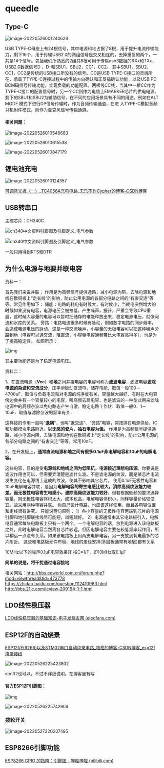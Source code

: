 # queedle



## Type-C

![image-20220526001240628](C:\Users\Lenovo\AppData\Roaming\Typora\typora-user-images\image-20220526001240628.png)

USB TYPE-C母座上有24根信号，其中电源和地占据了8根，用于提升电流传输能力，剩下16个，用于传输USB2.0的两组信号是交叉相连的，去掉重复的两个，一共是14个信号。包括我们所熟悉的2组共8根可用于传输usb3数据的RXx和TXx，USB2.0数据信号D ，D-和SBU1，SBU2，CC1，CC2。 其中SBU1，SBU2，CC1，CC2是传统的USB接口所没有的信号。CC是USB TYPE-C接口的灵魂所在，承载了TYPE-C连接过程中的传输方向确认和正反插确认功能，以及USB PD BCM码信号传输功能，实现负载的功能配置。两根线CC线，当其中一根CC作为TYPE-C接口的配置信号时，另一个CC则作为电缆上EMARKER芯片的供电电源。剩下的SBU1和SBU2为辅助信号，在不同的应用场景具有不同的用途。例如在ALT MODE 模式下进行DP信号传输时，作为音频传输通道，在进 入TYPE-C模拟音频耳机附件模式，则作为麦克风信号传输通道。



#### 相关问题：

![image-20220526010548663](C:\Users\Lenovo\AppData\Roaming\Typora\typora-user-images\image-20220526010548663.png)



![image-20220526010615538](C:\Users\Lenovo\AppData\Roaming\Typora\typora-user-images\image-20220526010615538.png)



![image-20220526010847179](C:\Users\Lenovo\AppData\Roaming\Typora\typora-user-images\image-20220526010847179.png)



## 锂电池充电

![image-20220526010124357](C:\Users\Lenovo\AppData\Roaming\Typora\typora-user-images\image-20220526010124357.png)

[可调背光板（一）_TC4056A充电电路_无乐不作Cypher的博客-CSDN博客](https://blog.csdn.net/weixin_36038705/article/details/106346883)



## USB转串口

主控芯片：CH340C

![ch340中文资料引脚图及引脚定义_电气参数](https://www.elecfans.com/uploads/allimg/180110/2755814-1P1101ZH9226.png)

![ch340中文资料引脚图及引脚定义_电气参数](https://www.elecfans.com/uploads/allimg/180110/2755814-1P1101ZK33T.png)



一般只用得到RTS和DTR



## 为什么电源与地要并联电容

资料一：

首先我们来说并联：
 作用是为高频信号提供通路，减小电源内阻，去除电源和地线在敷铜板上“走长线”的影响，防止公用电源的各部分电路之间的“有害交连”等等。常见作用如下：
储能：电路的耗电有时候大，有时候小，当耗电突然增大的时候如果没有电容，电源电压会被拉低，产生噪声，振铃，严重会导致CPU重启，这时候大容量的电容可以暂时把储存的电能释放出来，稳定电源电压，就像河流和水库的关系。
旁路：电路电流很多时候有脉动，例如数字电路的同步频率，会造成电源电压的脉动，这是一种交流噪声，小容量的无极电容可以把这种噪声旁路到地（电容可以通交流，阻直流，小容量电容通频带比大电容高得多），也是为了提高稳定性。
如图所示：

![img](https://img-blog.csdnimg.cn/20210201160014742.png)

其主要功能还是为了稳定电源电压。

资料二：

 1、在直流电源（**Vcc**）和**地**之间并接电容的电容可称为**滤波电容**．滤波电容**滤除电源的杂波和交流成分**，压平滑脉动直流电，储存电能．取值一般100－4700uF．取值与负载电流和对电源的纯净度有关，容量越大越好．有时在大电容傍边会并有一个容量较小的电容，叫高频去耦电容．也是滤波的一种型式用来滤除电源中的高频杂波以免电路态产生自激，稳定电路工作状．取值一般0．1－10uF．取值与滤除杂波的频率有关．

这样接的作用一般叫“**退耦**”，也叫“退交连”、“旁路”电容，常按排在电源供给、IC和功能模块电路附近。**以无感的瓷片、独石电容为佳。** 
作用是为高频信号提供通路，减小电源内阻，去除电源和地线在敷铜板上“走长线”的影响，防止公用电源的各部分电路之间的“有害交连”等等。常用10nF。

2、在开发板上，**通常直流电源和地之间有很多0.1uF非电解电容和10uF的电解电容。**

这些电容，目的是使**电源线和地线之间为低阻抗，电源接近理想电压源**。你要说是滤波作用也可以，但需要弄清楚是滤什么波。不是滤电源的纹波，而是某芯片电流发生变化在电源线上造成的纹波，使其不影响其它芯片。 
使用0.1uF无极性电容和10uF电解电容并联，是因为**电解电容的寄生电感比较大，消除高频纹波能力较差。**而无**极性电容寄生电感小，滤除高频纹波能力较好**。但若根据低频的要求选择容量，则无极性电容体积太大，成本也高，电解电容体积小，同样容量价格较便宜。故采用两种电容并联。 
你自己设计电路，也应该这样使用，而且各电容位置和走线很有讲究。 
只能说两句原则： 
1）各小容量的无极性电容两端到芯片的电源引脚和地引脚联接线尽可能短，越短越好。 
2）电源通常由其它电路板引入，电解电容通常每块电路板上只有一个两个。一个电解电容的话，放到电源进入该电路板之处。此时电解电容当然离各芯片较远，但因电解电容主要在较低频率起作用，所以稍远一点没有关系。如果该电路板上用两支电解电容，另一支放到耗电最多的芯片附近。 
这些和电路板元件布局、地线的走线安排(多层板通常有地层)都有关系

10MHz以下的噪声0.1μF电容效果好 
按C=1/F，即10MHz取0.1μF

**简单的说是，将干扰通过电容接地**

相关网站：http://bbs.eeworld.com.cn/forum.php?mod=viewthread&tid=473778 
https://zhidao.baidu.com/question/112410983.html 
http://bbs.21ic.com/icview-209164-1-1.html



## LDO线性稳压器

[LDO线性稳压器的基础知识-电子发烧友网 (elecfans.com)](https://www.elecfans.com/d/1826943.html)



## ESP12F的自动烧录

[ESP12f/E(8266)以及STM32串口自动烧录电路_枝栖的博客-CSDN博客_esp12f烧录接线](https://blog.csdn.net/m0_47728632/article/details/123127863)

![image-20220526225423802](C:\Users\Lenovo\AppData\Roaming\Typora\typora-user-images\image-20220526225423802.png)

stm32也可以，不过不详细说明，在博客里有写



#### 官方ESP12F引脚图：

![img](https://img-blog.csdnimg.cn/b13831137c6b4341bd3ffe4a840ace9a.png?x-oss-process=image/watermark,type_d3F5LXplbmhlaQ,shadow_50,text_Q1NETiBA5p6d5qCW,size_20,color_FFFFFF,t_70,g_se,x_16)

![image-20220526225742906](C:\Users\Lenovo\AppData\Roaming\Typora\typora-user-images\image-20220526225742906.png)





### 拨轮开关

![image-20220527220207495](C:\Users\Lenovo\AppData\Roaming\Typora\typora-user-images\image-20220527220207495.png)



## ESP8266引脚功能

[ESP8266 GPIO 的指南：引脚图 - 哔哩哔哩 (bilibili.com)](https://www.bilibili.com/read/cv14229875)

